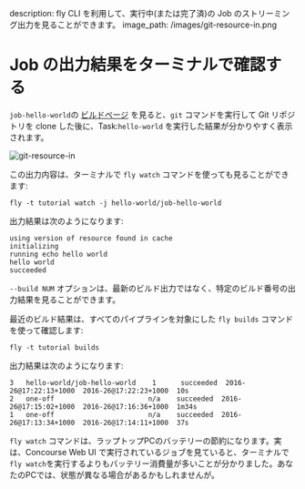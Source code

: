 description: fly CLI を利用して、実行中(または完了済)の Job のストリーミング出力を見ることができます。
image_path: /images/git-resource-in.png

# Job の出力結果をターミナルで確認する

`job-hello-world`の [ビルドページ](http://127.0.0.1:8080/teams/main/pipelines/hello-world/jobs/job-hello-world/builds/1) を見ると、`git` コマンドを実行して Git リポジトリを clone した後に、Task:`hello-world` を実行した結果が分かりやすく表示されます。

![git-resource-in](/images/git-resource-in.png)

この出力内容は、ターミナルで `fly watch` コマンドを使っても見ることができます:

```
fly -t tutorial watch -j hello-world/job-hello-world
```

出力結果は次のようになります:

```
using version of resource found in cache
initializing
running echo hello world
hello world
succeeded
```

`--build NUM` オプションは、最新のビルド出力ではなく、特定のビルド番号の出力結果を見ることができます。

最近のビルド結果は、すべてのパイプラインを対象にした `fly builds` コマンドを使って確認します:

```
fly -t tutorial builds
```

出力結果は次のようになります:

```
3   hello-world/job-hello-world    1      succeeded  2016-26@17:22:13+1000  2016-26@17:22:23+1000  10s
2   one-off                       n/a    succeeded  2016-26@17:15:02+1000  2016-26@17:16:36+1000  1m34s
1   one-off                       n/a    succeeded  2016-26@17:13:34+1000  2016-26@17:14:11+1000  37s
```

`fly watch` コマンドは、ラップトップPCのバッテリーの節約になります。実は、Concourse Web UI で実行されているジョブを見ていると、ターミナルで`fly watch`を実行するよりもバッテリー消費量が多いことが分かりました。あなたのPCでは、状態が異なる場合があるかもしれませんが。
